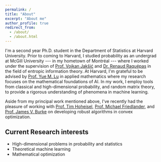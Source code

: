 ```yaml
---
permalink: /
title: "About"
excerpt: "About me"
author_profile: true
redirect_from: 
  - /about/
  - /about.html
---
```


I'm a second year Ph.D. student in the Department of Statistics at Harvard University. Prior to coming to Harvard, I studied probability as an undergrad at McGill University --- in my hometown of Montréal --- where I worked under the supervision of [Prof. Vojkan Jakšić](https://jaksic.xyz) and [Dr. Renaud Raquépas](https://renaudraquepas.github.io/index.html) in the field of entropic information theory. At Harvard, I'm grateful to be advised by [Prof. Yue M. Lu](https://lu.seas.harvard.edu) in applied mathematics where my research focuses on the mathematical foundations of AI. In my work, I employ tools from classical and high-dimensional probability, and random matrix theory, to provide a rigorous understanding of phenomena in machine learning. 

Aside from my principal work mentioned above, I've recently had the pleasure of working with [Prof. Tim Hoheisel](https://www.math.mcgill.ca/hoheisel/), [Prof. Michael Friedlander](https://friedlander.io), and [Prof. James V. Burke](https://sites.math.washington.edu/~burke/) on developing robust algorithms in convex optimization. 

Current Research interests 
------
- High-dimensional problems in probability and statistics
- Theoretical machine learning
- Mathematical optimization

